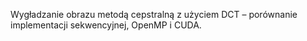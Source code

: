 Wygładzanie obrazu metodą cepstralną z użyciem DCT – porównanie implementacji sekwencyjnej, OpenMP i CUDA.
